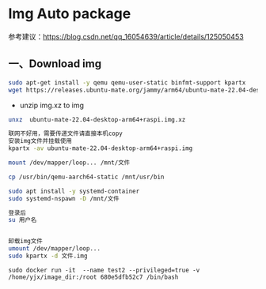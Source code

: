 

# Img Auto package

参考建议：https://blog.csdn.net/qq_16054639/article/details/125050453

## 一、Download img

```bash
sudo apt-get install -y qemu qemu-user-static binfmt-support kpartx 
wget https://releases.ubuntu-mate.org/jammy/arm64/ubuntu-mate-22.04-desktop-arm64+raspi.img.xz #/ubuntu mate 22.04
```

- unzip img.xz to img

```bash
unxz  ubuntu-mate-22.04-desktop-arm64+raspi.img.xz
```

```bash
联网不好用，需要传递文件请直接本机copy
安装img文件并挂载使用
kpartx -av ubuntu-mate-22.04-desktop-arm64+raspi.img

mount /dev/mapper/loop... /mnt/文件

cp /usr/bin/qemu-aarch64-static /mnt/usr/bin

sudo apt install -y systemd-container
sudo systemd-nspawn -D /mnt/文件

登录后
su 用户名


卸载img文件
umount /dev/mapper/loop... 
sudo kpartx -d 文件.img
```

```
sudo docker run -it  --name test2 --privileged=true -v /home/yjx/image_dir:/root 680e5dfb52c7 /bin/bash
```

